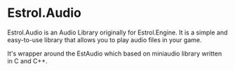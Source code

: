 # Estrol.Audio

Estrol.Audio is an Audio Library originally for Estrol.Engine. It is a simple
and easy-to-use library that allows you to play audio files in your game.

It's wrapper around the EstAudio which based on miniaudio library written in C
and C++.
